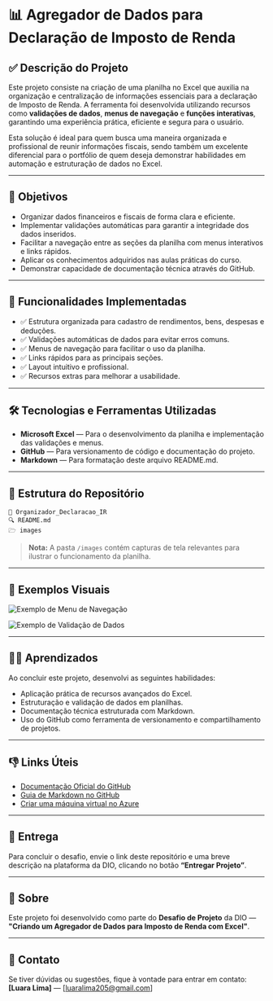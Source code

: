 # 📊 Agregador de Dados para Declaração de Imposto de Renda

## ✅ Descrição do Projeto

Este projeto consiste na criação de uma planilha no Excel que auxilia na organização e centralização de informações essenciais para a declaração de Imposto de Renda. A ferramenta foi desenvolvida utilizando recursos como **validações de dados**, **menus de navegação** e **funções interativas**, garantindo uma experiência prática, eficiente e segura para o usuário.

Esta solução é ideal para quem busca uma maneira organizada e profissional de reunir informações fiscais, sendo também um excelente diferencial para o portfólio de quem deseja demonstrar habilidades em automação e estruturação de dados no Excel.

---

## 🌟 Objetivos

* Organizar dados financeiros e fiscais de forma clara e eficiente.
* Implementar validações automáticas para garantir a integridade dos dados inseridos.
* Facilitar a navegação entre as seções da planilha com menus interativos e links rápidos.
* Aplicar os conhecimentos adquiridos nas aulas práticas do curso.
* Demonstrar capacidade de documentação técnica através do GitHub.

---

## 🚀 Funcionalidades Implementadas

* ✅ Estrutura organizada para cadastro de rendimentos, bens, despesas e deduções.
* ✅ Validações automáticas de dados para evitar erros comuns.
* ✅ Menus de navegação para facilitar o uso da planilha.
* ✅ Links rápidos para as principais seções.
* ✅ Layout intuitivo e profissional.
* ✅ Recursos extras para melhorar a usabilidade.

---

## 🛠️ Tecnologias e Ferramentas Utilizadas

* **Microsoft Excel** — Para o desenvolvimento da planilha e implementação das validações e menus.
* **GitHub** — Para versionamento de código e documentação do projeto.
* **Markdown** — Para formatação deste arquivo README.md.

---

## 📂 Estrutura do Repositório

```
📆 Organizador_Declaracao_IR
🔍 README.md
🗁 images
```

> **Nota:** A pasta `/images` contém capturas de tela relevantes para ilustrar o funcionamento da planilha.

---

## 📸 Exemplos Visuais

![Exemplo de Menu de Navegação](./images/menu-navegacao.png)

![Exemplo de Validação de Dados](./images/validacao-dados.png)

---

## 🧑‍💻 Aprendizados

Ao concluir este projeto, desenvolvi as seguintes habilidades:

* Aplicação prática de recursos avançados do Excel.
* Estruturação e validação de dados em planilhas.
* Documentação técnica estruturada com Markdown.
* Uso do GitHub como ferramenta de versionamento e compartilhamento de projetos.

---

## 👎 Links Úteis

* [Documentação Oficial do GitHub](https://docs.github.com/pt)
* [Guia de Markdown no GitHub](https://docs.github.com/pt/get-started/writing-on-github)
* [Criar uma máquina virtual no Azure](https://learn.microsoft.com/pt-br/training/modules/create-windows-virtual-machine-in-azure/)

---

## 🌟 Entrega

Para concluir o desafio, envie o link deste repositório e uma breve descrição na plataforma da DIO, clicando no botão **“Entregar Projeto”**.

---

## 🚀 Sobre

Este projeto foi desenvolvido como parte do **Desafio de Projeto** da DIO — **"Criando um Agregador de Dados para Imposto de Renda com Excel"**.

---

## 📧 Contato

Se tiver dúvidas ou sugestões, fique à vontade para entrar em contato:
**\[Luara Lima]** — \[[luaralima205@gmail.com](mailto:luaralima205@gmail.com)]
